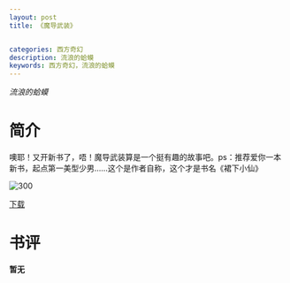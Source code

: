```yaml
---
layout: post
title: 《魔导武装》


categories: 西方奇幻
description: 流浪的蛤蟆
keywords: 西方奇幻，流浪的蛤蟆
---
```


*流浪的蛤蟆*

# 简介

噢耶！又开新书了，唔！魔导武装算是一个挺有趣的故事吧。ps：推荐爱你一本新书，起点第一美型少男……这个是作者自称，这个才是书名《裙下小仙》

![300](http://tvax4.sinaimg.cn/large/008dGP0Fgy1gu2s7p7tm5j304605k74d.jpg)

[下载](https://link.jscdn.cn/1drv/aHR0cHM6Ly8xZHJ2Lm1zL3QvcyFBaGU2R2dNWmVFb2poUjYwMG9kbXZHWmtlTTZm.txt)
# 书评
**暂无**